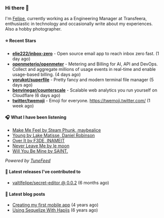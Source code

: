 ### Hi there 👋

I'm [Felipe](https://felipevm.com), currently working as a Engineering Manager at Transfeera, enthusiastic in technology and occasionally write about my experiences. Also a hobby photographer.

#### ⭐ Recent Stars
- **[elie222/inbox-zero](https://github.com/elie222/inbox-zero)** - Open source email app to reach inbox zero fast. (1 day ago)
- **[openmeterio/openmeter](https://github.com/openmeterio/openmeter)** - Metering and Billing for AI, API and DevOps. Collect and aggregate millions of usage events in real-time and enable usage-based billing. (4 days ago)
- **[yorukot/superfile](https://github.com/yorukot/superfile)** - Pretty fancy and modern terminal file manager (5 days ago)
- **[benvinegar/counterscale](https://github.com/benvinegar/counterscale)** - Scalable web analytics you run yourself on Cloudflare (6 days ago)
- **[twitter/twemoji](https://github.com/twitter/twemoji)** - Emoji for everyone. https://twemoji.twitter.com/ (1 week ago)

#### 🎧 What I have been listening
- [Make Me Feel by Steam Phunk, maybealice](https://open.spotify.com/track/3oeTpxPTiC7mf618t37O9J)
- [Young by Lake Matisse, Daniel Robinson](https://open.spotify.com/track/7bEehgFqPxoJVOydF1zAZ2)
- [Over It by F3DE, INAMEIT](https://open.spotify.com/track/0XdVmb4q2je1xw9PWT6Gu0)
- [Never Leave Me by le moon](https://open.spotify.com/track/298a8yUCkHFx17QFXcSrws)
- [Will You Be Mine by SAINT.](https://open.spotify.com/track/2cebGcOASGJEpKY2gXO9gz)

_Powered by [TuneFeed](https://tunefeed.app?ref=valtlfelipe-gh-profile)_ 

#### 🚀 Latest releases I've contributed to


- [valtlfelipe/secret-editor @ 0.0.2](https://github.com/valtlfelipe/secret-editor/releases/tag/0.0.2) (6 months ago)

#### 📄 Latest blog posts
- [Creating my first mobile app](https://felipevm.com/posts/creating-my-first-mobile-app/) (4 years ago)
- [Using Sequelize With Hapijs](https://felipevm.com/posts/using-sequelize-with-hapijs/) (6 years ago)
